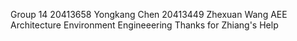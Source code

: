 Group 14
20413658 Yongkang Chen
20413449 Zhexuan Wang
AEE Architecture Environment Engineeering
Thanks for Zhiang's Help
